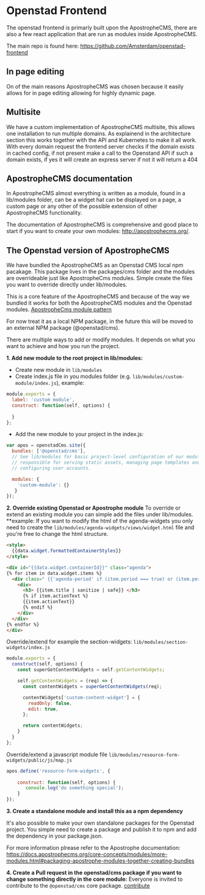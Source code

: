 # Openstad Frontend
The openstad frontend is primarly built upon the ApostropheCMS, there are also a few react application that are run as modules inside ApostropheCMS.

The main repo is found here: https://github.com/Amsterdam/openstad-frontend

## In page editing
On of the main reasons ApostropheCMS was chosen because it easily allows for in page editing allowing for highly dynamic page.


## Multisite
We have a custom implementation of ApostropheCMS multisite, this allows one installation to run multiple domains. As explainend in the architecture section this works together with the API and Kubernetes to make it all work. With every domain request the frontend server checks if the domain exists in cached config, if not present make a call to the Openstand API if such a domain exists, if yes it will create an express server if not it will return a 404

## ApostropheCMS documentation
In ApostropheCMS almost everything is written as a module, found in a lib/modules folder, can be a widget hat can be displayed on a page, a custom page or any other of the possible extension of other ApostropheCMS functionality.

The documentation of ApostropheCMS is comprehensive and good place to start if you want to create your own modules: http://apostrophecms.org/.


## The Openstad version of ApostropheCMS
We have bundled the ApostropheCMS as an Openstad CMS local npm pacakage. This package lives in the packages/cms folder and the modules are overrideable just like ApostropheCms modules. Simple create the files you want to override directly under lib/modules.

This is a core feature of the ApostropheCMS and because of the way we bundled it works for both the ApostropheCMS modules and the Openstad modules. [ApostropheCms module pattern](https://docs.apostrophecms.org/core-concepts/technical-overview.html#apostrophe-s-module-pattern-inheritance-and-moog)

For now  treat it as a local NPM package, in the future this will be moved to an external NPM package (@openstad/cms).

There are multiple ways to add or modify modules. It depends on what you want to achieve and how you run the project.  

**1. Add new module to the root project in lib/modules:**
- Create new module in `lib/modules`
- Create index.js file in you modules folder (e.g. `lib/modules/custom-module/index.js`), example:
```js
module.exports = {  
  label: 'custom module',
  construct: function(self, options) {
    
  }
};
```
- Add the new module to your project in the index.js:
```js
var apos = openstadCms.site({
  bundles: ['@openstad/cms'],
  // See lib/modules for basic project-level configuration of our modules
  // responsible for serving static assets, managing page templates and
  // configuring user accounts.

  modules: { 
    'custom-module': {}
   }
});
```

**2. Override existing Openstad or Apostrophe module**
To override or extend an existing module you can simple add the files under lib/modules. 
**example:
If you want to modify the html of the agenda-widgets you only need to create the `lib/modules/agenda-widgets/views/widget.html` file and you're free to change the html structure.
```html
<style>
  {{data.widget.formattedContainerStyles}}
</style>

<div id="{{data.widget.containerId}}" class="agenda">
{% for item in data.widget.items %}
  <div class=" {{'agenda-period' if (item.period === true) or (item.period === 'period') else 'agenda-day' }}">
    <div>
      <h3> {{item.title | sanitize | safe}} </h3>
      {% if item.actionText %}
      {{item.actionText}}
      {% endif %}
    </div>
  </div>
{% endfor %}
</div>
``` 

Override/extend for example the section-widgets: `lib/modules/section-widgets/index.js`
```js
module.exports = {
  construct(self, options) {
    const superGetContentWidgets = self.getContentWidgets;

    self.getContentWidgets = (req) => {
      const contentWidgets = superGetContentWidgets(req);

      contentWidgets['custom-content-widget'] = {
        readOnly: false,
        edit: true,
      };

      return contentWidgets;
    }
  }
};

```

Override/extend a javascript module file `lib/modules/resource-form-widgets/public/js/map.js`
```js
apos.define('resource-form-widgets', {
    
    construct: function(self, options) {
       console.log('do something special');
    }
});
```

**3. Create a standalone module and install this as a npm dependency**

It's also possible to make your own standalone packages for the Openstad project. You simple need to create a package and publish it to npm and add the dependency in your package.json.

For more information plrease refer to the Apostrophe documentation: https://docs.apostrophecms.org/core-concepts/modules/more-modules.html#packaging-apostrophe-modules-together-creating-bundles


**4. Create a Pull request in the openstad/cms package if you want to change something directly in the core module:**
Everyone is invited to contribute to the `@openstad/cms` core package. [contribute](/technical/contributing.md)
